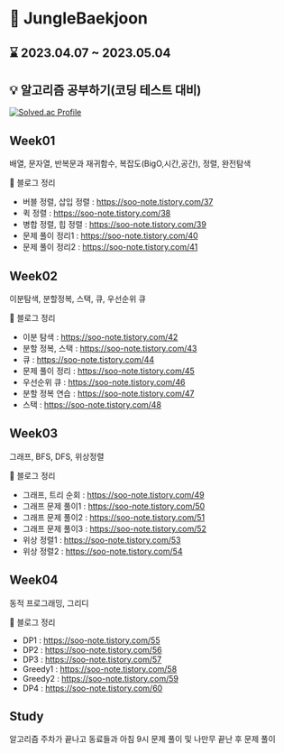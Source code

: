 # :seedling: JungleBaekjoon

## :hourglass: 2023.04.07 ~ 2023.05.04
## :bulb: 알고리즘 공부하기(코딩 테스트 대비)

[![Solved.ac Profile](http://mazassumnida.wtf/api/v2/generate_badge?boj=cba06130)](https://solved.ac/cba06130/)

## Week01
배열, 문자열, 반복문과 재귀함수, 복잡도(BigO,시간,공간), 정렬, 완전탐색

:bookmark: 블로그 정리
- 버블 정렬, 삽입 정렬 : https://soo-note.tistory.com/37
- 퀵 정렬 : https://soo-note.tistory.com/38
- 병합 정렬, 힙 정렬 : https://soo-note.tistory.com/39
- 문제 풀이 정리1 : https://soo-note.tistory.com/40
- 문제 풀이 정리2 : https://soo-note.tistory.com/41

## Week02
이분탐색, 분할정복, 스택, 큐, 우선순위 큐

:bookmark: 블로그 정리
- 이분 탐색 : https://soo-note.tistory.com/42
- 분할 정복, 스택 : https://soo-note.tistory.com/43
- 큐 : https://soo-note.tistory.com/44
- 문제 풀이 정리 : https://soo-note.tistory.com/45
- 우선순위 큐 : https://soo-note.tistory.com/46
- 분할 정복 연습 : https://soo-note.tistory.com/47
- 스택 : https://soo-note.tistory.com/48

## Week03
그래프, BFS, DFS, 위상정렬

:bookmark: 블로그 정리
- 그래프, 트리 순회 : https://soo-note.tistory.com/49
- 그래프 문제 풀이1 : https://soo-note.tistory.com/50
- 그래프 문제 풀이2 : https://soo-note.tistory.com/51
- 그래프 문제 풀이3 : https://soo-note.tistory.com/52
- 위상 정렬1 : https://soo-note.tistory.com/53
- 위상 정렬2 : https://soo-note.tistory.com/54

## Week04
동적 프로그래밍, 그리디

:bookmark: 블로그 정리
- DP1 : https://soo-note.tistory.com/55
- DP2 : https://soo-note.tistory.com/56
- DP3 : https://soo-note.tistory.com/57
- Greedy1 : https://soo-note.tistory.com/58
- Greedy2 : https://soo-note.tistory.com/59
- DP4 : https://soo-note.tistory.com/60

## Study
알고리즘 주차가 끝나고 동료들과 아침 9시 문제 풀이 및 나만무 끝난 후 문제 풀이
